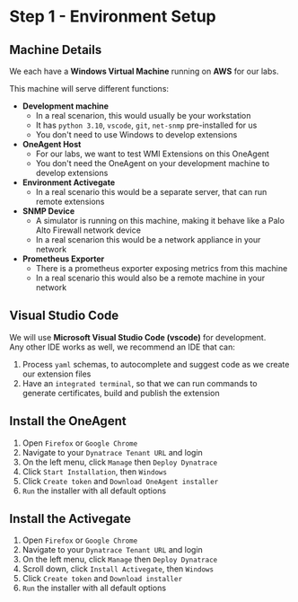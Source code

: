 # Step 1 - Environment Setup


## Machine Details

We each have a **Windows Virtual Machine** running on **AWS** for our labs.  

This machine will serve different functions:

* **Development machine**
    * In a real scenarion, this would usually be your workstation
    * It has `python 3.10`, `vscode`, `git`, `net-snmp` pre-installed for us
    * You don't need to use Windows to develop extensions
* **OneAgent Host**
    * For our labs, we want to test WMI Extensions on this OneAgent
    * You don't need the OneAgent on your development machine to develop extensions
* **Environment Activegate**
    * In a real scenario this would be a separate server, that can run remote extensions
* **SNMP Device**
    * A simulator is running on this machine, making it behave like a Palo Alto Firewall network device
    * In a real scenarion this would be a network appliance in your network
* **Prometheus Exporter**
    * There is a prometheus exporter exposing metrics from this machine
    * In a real scenario this would also be a remote machine in your network

## Visual Studio Code 

We will use **Microsoft Visual Studio Code (vscode)** for development.  
Any other IDE works as well, we recommend an IDE that can:

1. Process `yaml` schemas, to autocomplete and suggest code as we create our extension files
2. Have an `integrated terminal`, so that we can run commands to generate certificates, build and publish the extension

## Install the OneAgent

1. Open `Firefox` or `Google Chrome`
2. Navigate to your `Dynatrace Tenant URL` and login
3. On the left menu, click `Manage` then `Deploy Dynatrace`
4. Click `Start Installation`, then `Windows`
5. Click `Create token` and `Download OneAgent installer`
6. `Run` the installer with all default options

## Install the Activegate

1. Open `Firefox` or `Google Chrome`
2. Navigate to your `Dynatrace Tenant URL` and login
3. On the left menu, click `Manage` then `Deploy Dynatrace`
4. Scroll down, click `Install Activegate`, then `Windows` 
5. Click `Create token` and `Download installer`
6. `Run` the installer with all default options

